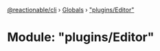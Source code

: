 [@reactionable/cli](../README.md) › [Globals](../globals.md) › ["plugins/Editor"](_plugins_editor_.md)

# Module: "plugins/Editor"


